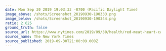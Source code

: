 ```yaml
---
date: Mon Sep 30 2019 19:03:33 -0700 (Pacific Daylight Time)
image_above: /shots/Screenshot_20190930-190333.png
image_below: /shots/Screenshot_20190930-190344.png
ratio: 2.625
ground_truth: false
source_url: https://www.nytimes.com/2019/09/30/health/red-meat-heart-cancer.html
source_name: The New York Times
source_published: 2019-09-30T21:00:09.000Z
---
```

